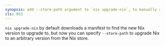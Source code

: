 ```yaml
---
synopsis: add --store-path argument to `nix upgrade-nix`, to manually specify the Nix to upgrade to
cls: 953
---
```


`nix upgrade-nix` by default downloads a manifest to find the new Nix version to upgrade to, but now you can specify `--store-path` to upgrade Nix to an arbitrary version from the Nix store.
